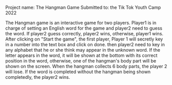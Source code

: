 Project name: The Hangman Game
Submitted to: the Tik Tok Youth Camp 2022

The Hangman game is an interactive game for two players. Player1 is in charge of setting an English
word for the game and player2 need to guess the word. If player2 guess correctly, player2 wins, 
otherwise, player1 wins.
After clicking on "Start the game", the first player, Player 1 will secretly key in a number into 
the text box and click on done. then player2 need to key in any alphabet that he or she think may 
appear in the unknown word. If the letter appears in the word, it will be shown at the bottom with
its correct position in the word, otherwise, one of the hangman's body part will be shown on the
screen. When the hangman collects 6 body parts, the player 2 will lose. If the word is completed
without the hangman being shown completedly, the player2 wins.
